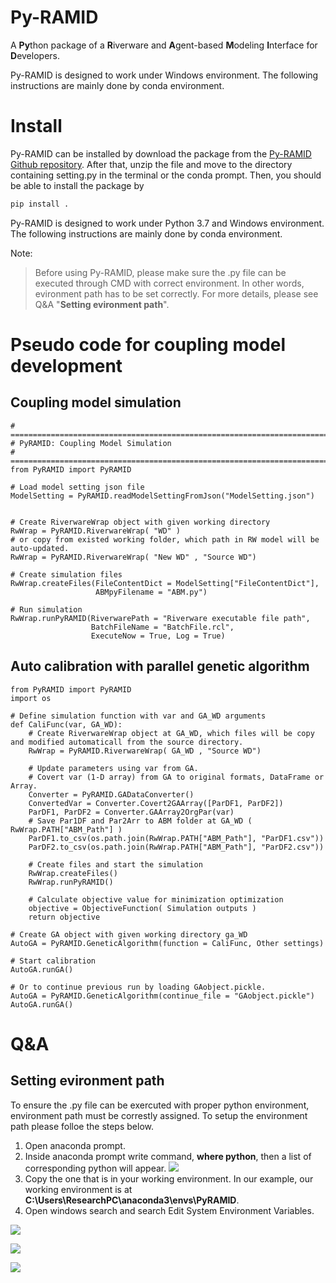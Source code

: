 # Py-RAMID
A **Py**thon package of a **R**iverware and **A**gent-based **M**odeling **I**nterface for **D**evelopers.

Py-RAMID is designed to work under Windows environment. The following instructions are mainly done by conda environment.


# Install
Py-RAMID can be installed by download the package from the [Py-RAMID Github repository](https://github.com/philip928lin/Py-RAMID). After that, unzip the file and move to the directory containing setting.py in the terminal or the conda prompt. Then, you should be able to install the package by
```python
pip install .
```
Py-RAMID is designed to work under Python 3.7 and Windows environment. The following instructions are mainly done by conda environment.


Note: 
> Before using Py-RAMID, please make sure the .py file can be executed through CMD with correct environment. In other words, evironment path has to be set correctly. For more details, please see Q&A "**Setting evironment path**".

# Pseudo code for coupling model development
## Coupling model simulation
```python=
# =============================================================================
# PyRAMID: Coupling Model Simulation
# =============================================================================
from PyRAMID import PyRAMID

# Load model setting json file
ModelSetting = PyRAMID.readModelSettingFromJson("ModelSetting.json")


# Create RiverwareWrap object with given working directory
RwWrap = PyRAMID.RiverwareWrap( "WD" )
# or copy from existed working folder, which path in RW model will be auto-updated.
RwWrap = PyRAMID.RiverwareWrap( "New WD" , "Source WD")

# Create simulation files 
RwWrap.createFiles(FileContentDict = ModelSetting["FileContentDict"],
                   ABMpyFilename = "ABM.py")

# Run simulation
RwWrap.runPyRAMID(RiverwarePath = "Riverware executable file path", 
                  BatchFileName = "BatchFile.rcl", 
                  ExecuteNow = True, Log = True)
```

## Auto calibration with parallel genetic algorithm
```python=
from PyRAMID import PyRAMID
import os

# Define simulation function with var and GA_WD arguments
def CaliFunc(var, GA_WD):
    # Create RiverwareWrap object at GA_WD, which files will be copy and modified automaticall from the source directory.
    RwWrap = PyRAMID.RiverwareWrap( GA_WD , "Source WD")
    
    # Update parameters using var from GA.
    # Covert var (1-D array) from GA to original formats, DataFrame or Array.
    Converter = PyRAMID.GADataConverter() 
    ConvertedVar = Converter.Covert2GAArray([ParDF1, ParDF2])
    ParDF1, ParDF2 = Converter.GAArray2OrgPar(var)
    # Save Par1DF and Par2Arr to ABM folder at GA_WD ( RwWrap.PATH["ABM_Path"] )
    ParDF1.to_csv(os.path.join(RwWrap.PATH["ABM_Path"], "ParDF1.csv"))
    ParDF2.to_csv(os.path.join(RwWrap.PATH["ABM_Path"], "ParDF2.csv"))
    
    # Create files and start the simulation
    RwWrap.createFiles()
    RwWrap.runPyRAMID()
    
    # Calculate objective value for minimization optimization
    objective = ObjectiveFunction( Simulation outputs )
    return objective

# Create GA object with given working directory ga_WD
AutoGA = PyRAMID.GeneticAlgorithm(function = CaliFunc, Other settings)

# Start calibration
AutoGA.runGA()

# Or to continue previous run by loading GAobject.pickle.
AutoGA = PyRAMID.GeneticAlgorithm(continue_file = "GAobject.pickle") 
AutoGA.runGA()
```


# Q&A
## Setting evironment path 
To ensure the .py file can be exercuted with proper python environment, environment path must be correstly assigned. To setup the environment path please folloe the steps below.
1.	Open anaconda prompt.
2.	Inside anaconda prompt write command, **where python**, then a list of corresponding python will appear.
![](https://i.imgur.com/OO1YDmy.png)
3.  Copy the one that is in your working environment. In our example, our working environment is at **C:\Users\ResearchPC\anaconda3\envs\PyRAMID**.
4. 	Open windows search and search Edit System Environment Variables. 

![](https://i.imgur.com/mZqyW3I.png)

![](https://i.imgur.com/9n14GRQ.png)

![](https://i.imgur.com/uT0YRp4.png)

